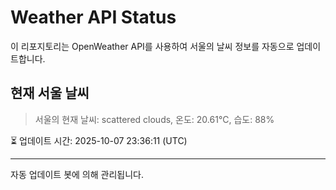 
# Weather API Status

이 리포지토리는 OpenWeather API를 사용하여 서울의 날씨 정보를 자동으로 업데이트합니다.

## 현재 서울 날씨
> 서울의 현재 날씨: scattered clouds, 온도: 20.61°C, 습도: 88%

⏳ 업데이트 시간: 2025-10-07 23:36:11 (UTC)

---
자동 업데이트 봇에 의해 관리됩니다.
